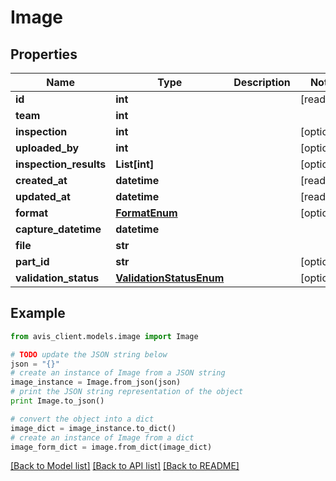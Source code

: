 # Image


## Properties

Name | Type | Description | Notes
------------ | ------------- | ------------- | -------------
**id** | **int** |  | [readonly] 
**team** | **int** |  | 
**inspection** | **int** |  | [optional] 
**uploaded_by** | **int** |  | [optional] 
**inspection_results** | **List[int]** |  | [optional] 
**created_at** | **datetime** |  | [readonly] 
**updated_at** | **datetime** |  | [readonly] 
**format** | [**FormatEnum**](FormatEnum.md) |  | [optional] 
**capture_datetime** | **datetime** |  | 
**file** | **str** |  | 
**part_id** | **str** |  | [optional] 
**validation_status** | [**ValidationStatusEnum**](ValidationStatusEnum.md) |  | [optional] 

## Example

```python
from avis_client.models.image import Image

# TODO update the JSON string below
json = "{}"
# create an instance of Image from a JSON string
image_instance = Image.from_json(json)
# print the JSON string representation of the object
print Image.to_json()

# convert the object into a dict
image_dict = image_instance.to_dict()
# create an instance of Image from a dict
image_form_dict = image.from_dict(image_dict)
```
[[Back to Model list]](../README.md#documentation-for-models) [[Back to API list]](../README.md#documentation-for-api-endpoints) [[Back to README]](../README.md)


